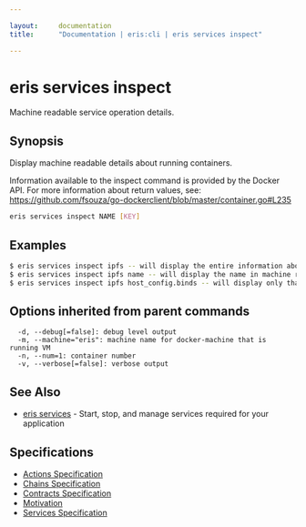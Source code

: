 ```yaml
---

layout:     documentation
title:      "Documentation | eris:cli | eris services inspect"

---
```


# eris services inspect

Machine readable service operation details.

## Synopsis

Display machine readable details about running containers.

Information available to the inspect command is provided by the Docker API.
For more information about return values, see:
https://github.com/fsouza/go-dockerclient/blob/master/container.go#L235

```bash
eris services inspect NAME [KEY]
```

## Examples

```bash
$ eris services inspect ipfs -- will display the entire information about ipfs containers
$ eris services inspect ipfs name -- will display the name in machine readable format
$ eris services inspect ipfs host_config.binds -- will display only that value
```

## Options inherited from parent commands

```
  -d, --debug[=false]: debug level output
  -m, --machine="eris": machine name for docker-machine that is running VM
  -n, --num=1: container number
  -v, --verbose[=false]: verbose output
```

## See Also

* [eris services](https://docs.erisindustries.com/documentation/eris-cli/0.11.0/eris_services/)	 - Start, stop, and manage services required for your application

## Specifications

* [Actions Specification](https://docs.erisindustries.com/documentation/eris-cli/0.11.0/actions_specification/)
* [Chains Specification](https://docs.erisindustries.com/documentation/eris-cli/0.11.0/chains_specification/)
* [Contracts Specification](https://docs.erisindustries.com/documentation/eris-cli/0.11.0/contracts_specification/)
* [Motivation](https://docs.erisindustries.com/documentation/eris-cli/0.11.0/motivation/)
* [Services Specification](https://docs.erisindustries.com/documentation/eris-cli/0.11.0/services_specification/)

